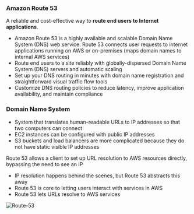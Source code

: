 ### Amazon Route 53

A reliable and cost-effective way to **route end users to Internet applications**.

* Amazon Route 53 is a highly available and scalable Domain Name System (DNS) web service. Route 53 connects user requests to internet applications running on AWS or on-premises (maps domain names to internal AWS services)
* Route end users to a site reliably with globally-dispersed Domain Name System (DNS) servers and automatic scaling
* Set up your DNS routing in minutes with domain name registration and straightforward visual traffic flow tools
* Customize DNS routing policies to reduce latency, improve application availability, and maintain compliance

### Domain Name System

* System that translates human-readable URLs to IP addresses so that two computers can connect
* EC2 instances can be configured with public IP addresses
* S3 buckets and load balancers are more complicated because they do not have static visible IP addresses

Route 53 allows a client to set up URL resolution to AWS resources directly, bypassing the need to see an IP
* IP resolution happens behind the scenes, but Route 53 abstracts this away
* Route 53 is core to letting users interact with services in AWS 
* Route 53 lets URLs resolve to AWS services

![Route-53](https://user-images.githubusercontent.com/114364831/211432301-cecba3c0-71ff-4398-ab5a-5a3ad522f6e4.png)
